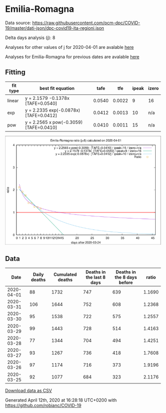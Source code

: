 # Emilia-Romagna

Data source: https://raw.githubusercontent.com/pcm-dpc/COVID-19/master/dati-json/dpc-covid19-ita-regioni.json

Delta days analysis (j): 8

Analyses for other values of j for 2020-04-01 are avalable [here](../README.md)

Analyses for Emilia-Romagna for previous dates are avalable [here](../../README.md)

## Fitting 
|fit type|best fit equation|tafe|tfe|ipeak|izero|
|-------|-----|--------|------|---|---|
|linear|y = 2.1579 -0.1378x  [TAFE=0.0540]|0.0540|0.0022|9|16|
|exp|y = 2.2335 exp(-0.0878x)  [TAFE=0.0412]|0.0412|0.0013|10|n/a|
|pow|y = 2.2565 x pow(-0.3059)  [TAFE=0.0410]|0.0410|0.0011|15|n/a|

![Plot](COVID-19_emilia-romagna_j8_2020-04-01.png)

## Data
|Date|Daily deaths|Cumulated deaths|Deaths in the last 8 days|Deaths in the 8 days before|ratio|
|----|----------|-----------|-------|--------------------|-----|
|2020-04-01|88|1732|747|639|1.1690|
|2020-03-31|106|1644|752|608|1.2368|
|2020-03-30|95|1538|722|575|1.2557|
|2020-03-29|99|1443|728|514|1.4163|
|2020-03-28|77|1344|704|494|1.4251|
|2020-03-27|93|1267|736|418|1.7608|
|2020-03-26|97|1174|716|373|1.9196|
|2020-03-25|92|1077|684|323|2.1176|

[Download data as CSV](COVID-19_emilia-romagna_j8_2020-04-01.csv)

Generated April 12th, 2020 at 16:28:18 UTC+0200 with https://github.com/robianc/COVID-19

